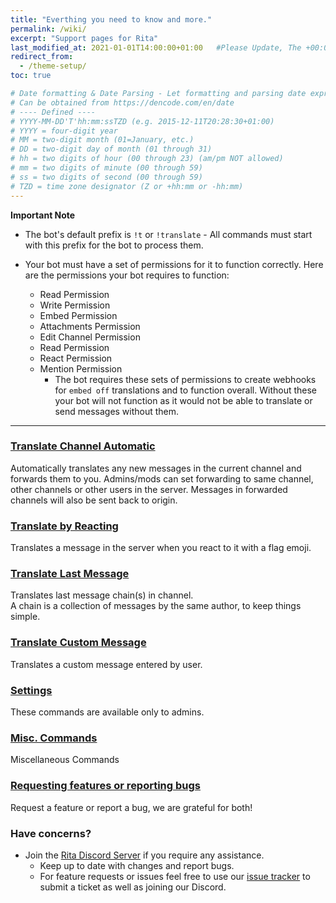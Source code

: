 ```yaml
---
title: "Everthing you need to know and more."
permalink: /wiki/
excerpt: "Support pages for Rita"
last_modified_at: 2021-01-01T14:00:00+01:00   #Please Update, The +00:00 is the Time Zone difference
redirect_from:
  - /theme-setup/
toc: true

# Date formatting & Date Parsing - Let formatting and parsing date expressed in ISO8601 format.
# Can be obtained from https://dencode.com/en/date
# ---- Defined ----
# YYYY-MM-DD'T'hh:mm:ssTZD (e.g. 2015-12-11T20:28:30+01:00)
# YYYY = four-digit year
# MM = two-digit month (01=January, etc.)
# DD = two-digit day of month (01 through 31)
# hh = two digits of hour (00 through 23) (am/pm NOT allowed)
# mm = two digits of minute (00 through 59)
# ss = two digits of second (00 through 59)
# TZD = time zone designator (Z or +hh:mm or -hh:mm)
---
```


**Important Note**

* The bot's default prefix is `!t` or `!translate` - All commands must start with this prefix for the bot to process them.

* Your bot must have a set of permissions for it to function correctly. Here are the permissions your bot requires to function:
  * Read Permission
  * Write Permission
  * Embed Permission
  * Attachments Permission
  * Edit Channel Permission
  * Read Permission
  * React Permission
  * Mention Permission
    * The bot requires these sets of permissions to create webhooks for `embed off` translations and to function overall. Without these your bot will not function as it would not be able to translate or send messages without them. 

----

### [Translate Channel Automatic](/trans-auto/)

Automatically translates any new messages in the current channel and forwards them to you. Admins/mods can set forwarding to same channel, other channels or other users in the server. Messages in forwarded channels will also be sent back to origin.

### [Translate by Reacting](/trans-reac/)

Translates a message in the server when you react to it with a flag emoji.

### [Translate Last Message](/trans-last/)

Translates last message chain(s) in channel.  
A chain is a collection of messages by the same author, to keep things simple.

### [Translate Custom Message](/trans-cust/)

Translates a custom message entered by user.

### [Settings](/trans-sett/)

These commands are available only to admins.

### [Misc. Commands](/trans-misc/)

Miscellaneous Commands

### [Requesting features or reporting bugs](https://github.com/ZyC0R3/Rita/issues)

Request a feature or report a bug, we are grateful for both!

### Have concerns? 

* Join the [Rita Discord Server](https://discord.gg/mgNR64R) if you require any assistance.
  * Keep up to date with changes and report bugs.
  * For feature requests or issues feel free to use our [issue tracker](https://github.com/ZyC0R3/Rita/issues) to submit a ticket as well as joining our Discord.  

